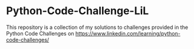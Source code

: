 # Python-Code-Challenge-LiL

This repository is a collection of my solutions to challenges provided in the Python Code Challenges on https://www.linkedin.com/learning/python-code-challenges/
